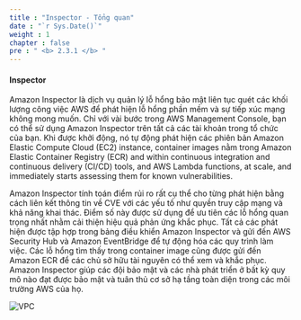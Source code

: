 ```yaml
---
title : "Inspector - Tổng quan"
date : "`r Sys.Date()`"
weight : 1
chapter : false
pre : " <b> 2.3.1 </b> "
---
```



#### Inspector
Amazon Inspector là dịch vụ quản lý lỗ hổng bảo mật liên tục quét các khối lượng công việc AWS để phát hiện lỗ hổng phần mềm và sự tiếp xúc mạng không mong muốn. Chỉ với vài bước trong AWS Management Console, bạn có thể sử dụng Amazon Inspector trên tất cả các tài khoản trong tổ chức của bạn. Khi được khởi động, nó tự động phát hiện các phiên bản Amazon Elastic Compute Cloud (EC2) instance, container images nằm trong Amazon Elastic Container Registry (ECR) and within continuous integration and continuous delivery (CI/CD) tools, and AWS Lambda functions, at scale, and immediately starts assessing them for known vulnerabilities.

Amazon Inspector tính toán điểm rủi ro rất cụ thể cho từng phát hiện bằng cách liên kết thông tin về CVE với các yếu tố như quyền truy cập mạng và khả năng khai thác. Điểm số này được sử dụng để ưu tiên các lỗ hổng quan trọng nhất nhằm cải thiện hiệu quả phản ứng khắc phục. Tất cả các phát hiện được tập hợp trong bảng điều khiển Amazon Inspector và gửi đến AWS Security Hub và Amazon EventBridge để tự động hóa các quy trình làm việc. Các lỗ hổng tìm thấy trong container image cũng được gửi đến Amazon ECR để các chủ sở hữu tài nguyên có thể xem và khắc phục. Amazon Inspector giúp các đội bảo mật và các nhà phát triển ở bất kỳ quy mô nào đạt được bảo mật và tuân thủ cơ sở hạ tầng toàn diện trong các môi trường AWS của họ.

![VPC](/images/2/2.3/2.3.1/s1.png)